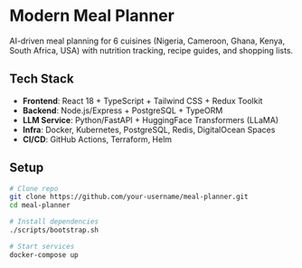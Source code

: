 # Modern Meal Planner

AI-driven meal planning for 6 cuisines (Nigeria, Cameroon, Ghana, Kenya, South Africa, USA) with nutrition tracking, recipe guides, and shopping lists.

## Tech Stack
- **Frontend**: React 18 + TypeScript + Tailwind CSS + Redux Toolkit
- **Backend**: Node.js/Express + PostgreSQL + TypeORM
- **LLM Service**: Python/FastAPI + HuggingFace Transformers (LLaMA)
- **Infra**: Docker, Kubernetes, PostgreSQL, Redis, DigitalOcean Spaces
- **CI/CD**: GitHub Actions, Terraform, Helm

## Setup
```bash
# Clone repo
git clone https://github.com/your-username/meal-planner.git
cd meal-planner

# Install dependencies
./scripts/bootstrap.sh

# Start services
docker-compose up